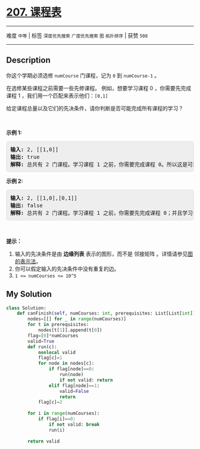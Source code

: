 # [207. 课程表](https://leetcode-cn.com/problems/course-schedule/)

---

难度 `中等` | 标签 `深度优先搜索` `广度优先搜索` `图` `拓扑排序`  | 获赞 `508`

---

## Description

<style>
section pre{
    background-color: #eee;
    border: 1px solid #ddd;
    padding:10px;
    border-radius: 5px;
}
</style>
<section>
<p>你这个学期必须选修 <code>numCourse</code> 门课程，记为&nbsp;<code>0</code>&nbsp;到&nbsp;<code>numCourse-1</code> 。</p>
<p>在选修某些课程之前需要一些先修课程。&nbsp;例如，想要学习课程 0 ，你需要先完成课程 1 ，我们用一个匹配来表示他们：<code>[0,1]</code></p>
<p>给定课程总量以及它们的先决条件，请你判断是否可能完成所有课程的学习？</p>
<p>&nbsp;</p>
<p><strong>示例 1:</strong></p>
<pre><strong>输入:</strong> 2, [[1,0]] 
<strong>输出: </strong>true
<strong>解释:</strong>&nbsp;总共有 2 门课程。学习课程 1 之前，你需要完成课程 0。所以这是可能的。</pre>
<p><strong>示例 2:</strong></p>
<pre><strong>输入:</strong> 2, [[1,0],[0,1]]
<strong>输出: </strong>false
<strong>解释:</strong>&nbsp;总共有 2 门课程。学习课程 1 之前，你需要先完成​课程 0；并且学习课程 0 之前，你还应先完成课程 1。这是不可能的。</pre>
<p>&nbsp;</p>
<p><strong>提示：</strong></p>
<ol>
	<li>输入的先决条件是由 <strong>边缘列表</strong> 表示的图形，而不是 邻接矩阵 。详情请参见<a href="http://blog.csdn.net/woaidapaopao/article/details/51732947">图的表示法</a>。</li>
	<li>你可以假定输入的先决条件中没有重复的边。</li>
	<li><code>1 &lt;=&nbsp;numCourses &lt;= 10^5</code></li>
</ol>
</section>

## My Solution

```python
class Solution:
    def canFinish(self, numCourses: int, prerequisites: List[List[int]]) -> bool:
        nodes=[[] for _ in range(numCourses)]
        for t in prerequisites:
            nodes[t[1]].append(t[0])
        flag=[0]*numCourses
        valid=True
        def run(c):
            nonlocal valid
            flag[c]=1
            for node in nodes[c]:
                if flag[node]==0:
                    run(node)
                    if not valid: return
                elif flag[node]==1:
                    valid=False
                    return
            flag[c]=2
                    
        for i in range(numCourses):
            if flag[i]==0: 
                if not valid: break
                run(i)
    
        return valid
 
```


